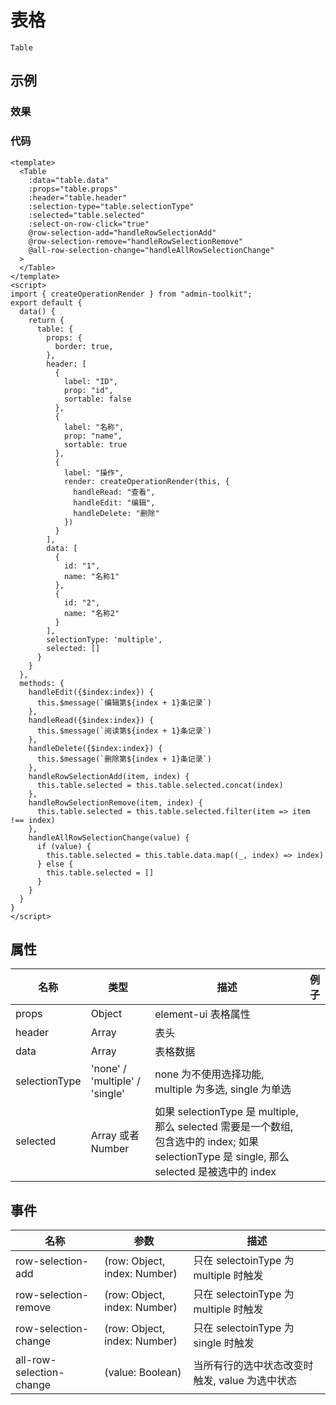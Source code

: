 # 表格  
`Table`  

## 示例  

### 效果

<Demo>
  <TableDemo />
</Demo>

### 代码  
```vue
<template>
  <Table 
    :data="table.data" 
    :props="table.props"
    :header="table.header"
    :selection-type="table.selectionType"
    :selected="table.selected"
    :select-on-row-click="true"
    @row-selection-add="handleRowSelectionAdd"
    @row-selection-remove="handleRowSelectionRemove"
    @all-row-selection-change="handleAllRowSelectionChange"
  >
  </Table>
</template>
<script>
import { createOperationRender } from "admin-toolkit";
export default {
  data() {
    return {
      table: {
        props: {
          border: true,
        },
        header: [
          {
            label: "ID",
            prop: "id",
            sortable: false
          },
          {
            label: "名称",
            prop: "name",
            sortable: true
          },
          {
            label: "操作",
            render: createOperationRender(this, {
              handleRead: "查看",
              handleEdit: "编辑",
              handleDelete: "删除"
            })
          }
        ],
        data: [
          {
            id: "1",
            name: "名称1"
          },
          {
            id: "2",
            name: "名称2"
          }
        ],
        selectionType: 'multiple',
        selected: []
      }
    }
  },
  methods: {
    handleEdit({$index:index}) {
      this.$message(`编辑第${index + 1}条记录`)
    },
    handleRead({$index:index}) {
      this.$message(`阅读第${index + 1}条记录`)
    },
    handleDelete({$index:index}) {
      this.$message(`删除第${index + 1}条记录`)
    },
    handleRowSelectionAdd(item, index) {
      this.table.selected = this.table.selected.concat(index)
    },
    handleRowSelectionRemove(item, index) {
      this.table.selected = this.table.selected.filter(item => item !== index)
    },
    handleAllRowSelectionChange(value) {
      if (value) {
        this.table.selected = this.table.data.map((_, index) => index)
      } else {
        this.table.selected = []
      }
    }
  }
}
</script>

```


## 属性  
| 名称 | 类型 | 描述 | 例子 |  
| ---- | ---- | ---- | ---- |
| props | Object | element-ui 表格属性 | |
| header | Array | 表头 | | 
| data | Array | 表格数据 | |  
| selectionType | 'none' / 'multiple' / 'single' |  none 为不使用选择功能, multiple 为多选, single 为单选| |
| selected | Array 或者 Number | 如果 selectionType 是 multiple, 那么 selected 需要是一个数组,  包含选中的 index; 如果 selectionType 是 single, 那么 selected 是被选中的 index | |  

## 事件  
| 名称 | 参数 | 描述 |  
| ---- | ---- | ---- |  
| row-selection-add | (row: Object, index: Number) | 只在 selectoinType 为 multiple 时触发 |  
| row-selection-remove | (row: Object, index: Number) | 只在 selectoinType 为 multiple 时触发 |  
| row-selection-change | (row: Object, index: Number) | 只在 selectoinType 为 single 时触发 |  
| all-row-selection-change | (value: Boolean) | 当所有行的选中状态改变时触发, value 为选中状态 |  

<Comment />
